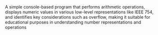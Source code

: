 A simple console-based program that performs arithmetic operations, displays numeric values in various low-level representations like IEEE 754, and identifies key considerations such as overflow, making it suitable for educational purposes in understanding number representations and operations
